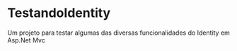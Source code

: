 # TestandoIdentity
Um projeto para testar algumas das diversas funcionalidades do Identity em Asp.Net Mvc
